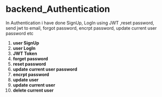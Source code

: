 # backend_Authentication
In Authentication i have done SignUp, LogIn using JWT ,reset password, send jwt to email, forgot password, encrpt password, update current user password etc 
1.  **user SignUp**  
2.  **user LogIn**  
3.  **JWT Token**  
4.  **forget password**  
5.  **reset password**  
6.  **update current user password**  
7.  **encrpt password**  
8.  **update user**
9.  **update current user**
10.  **delete current user**
 
